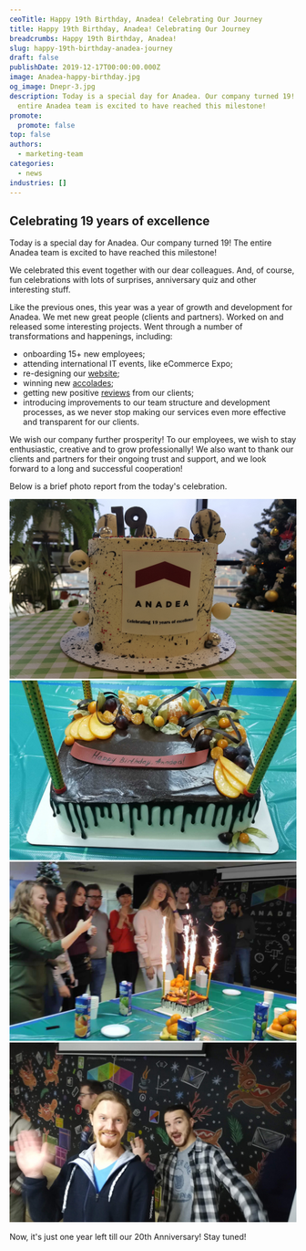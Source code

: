 ```yaml
---
ceoTitle: Happy 19th Birthday, Anadea! Celebrating Our Journey
title: Happy 19th Birthday, Anadea! Celebrating Our Journey
breadcrumbs: Happy 19th Birthday, Anadea!
slug: happy-19th-birthday-anadea-journey
draft: false
publishDate: 2019-12-17T00:00:00.000Z
image: Anadea-happy-birthday.jpg
og_image: Dnepr-3.jpg
description: Today is a special day for Anadea. Our company turned 19! The
  entire Anadea team is excited to have reached this milestone!
promote:
  promote: false
top: false
authors:
  - marketing-team
categories:
  - news
industries: []
---
```

## Celebrating 19 years of excellence

Today is a special day for Anadea. Our company turned 19! The entire Anadea team is excited to have reached this milestone!

We celebrated this event together with our dear colleagues. And, of course, fun celebrations with lots of surprises, anniversary quiz and other interesting stuff.

Like the previous ones, this year was a year of growth and development for Anadea. We met new great people (clients and partners). Worked on and released some interesting projects. Went through a number of transformations and happenings, including:
* onboarding 15+ new employees;
* attending international IT events, like eCommerce Expo;
* re-designing our <a href="https://anadea.info/" target="_blank">website</a>;
* winning new <a href="https://anadea.info/awards-achievements" target="_blank">accolades</a>;
* getting new positive <a href="https://clutch.co/profile/anadea" rel="nofollow" target="_blank">reviews</a> from our clients;
* introducing improvements to our team structure and development processes, as we never stop making our services even more effective and transparent for our clients.

We wish our company further prosperity! To our employees, we wish to stay enthusiastic, creative and to grow professionally! We also want to thank our clients and partners for their ongoing trust and support, and we look forward to a long and successful cooperation!

Below is a brief photo report from the today's celebration.

![Anadea's 19th Anniversary - Grodno cake ](Grodno-1.jpg)
![Anadea's 19th Anniversary - Dnepr cake](Dnepr-3.jpg)
![Anadea's 19th Anniversary - Dnepr celebration](Dnepr-1.jpg)
![Anadea's 19th Anniversary - Dnepr having fun](Dnepr-2.jpg)

Now, it's just one year left till our 20th Anniversary! Stay tuned!
